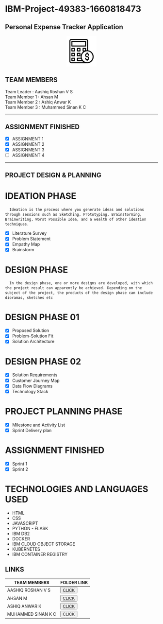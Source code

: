 # IBM-Project-49383-1660818473
<h2>Personal Expense Tracker Application</h2>
<!-- PROJECT LOGO -->

<p align="center">
  <a href="https://github.com/IBM-EPBL/IBM-Project-49383-1660818473/tree/main">
  <img src="/Image_Logo/logo.png" alt="logo" width="100" height="100">
  </a>


##  TEAM MEMBERS
Team Leader   : Aashiq Roshan V S<br>
Team Member 1 : Ahsan M<br>
Team Member 2 : Ashiq Anwar K<br>
Team Member 3 : Muhammed Sinan K C<br>
<hr>

##  ASSIGNMENT FINISHED
- [x] ASSIGNMENT 1
- [x] ASSIGNMENT 2
- [x] ASSIGNMENT 3 
- [ ] ASSIGNMENT 4

<hr>

## PROJECT DESIGN & PLANNING
#  IDEATION PHASE

      Ideation is the process where you generate ideas and solutions through sessions such as Sketching, Prototyping, Brainstorming, Brainwriting, Worst Possible Idea, and a wealth of other ideation techniques.
- [x] Literature Survey
- [x] Problem Statement
- [x] Empathy Map
- [x] Brainstorm

#  DESIGN PHASE 
      In the design phase, one or more designs are developed, with which the project result can apparently be achieved. Depending on the subject of the project, the products of the design phase can include dioramas, sketches etc

# DESIGN PHASE 01 
- [x] Proposed Solution
- [x] Problem-Solution Fit
- [x] Solution Architecture

# DESIGN PHASE 02 
- [x] Solution Requirements
- [x] Customer Journey Map
- [x] Data Flow Diagrams
- [x] Technology Stack

# PROJECT PLANNING PHASE
- [x] Milestone and Activity List
- [x] Sprint Delivery plan

# ASSIGNMENT FINISHED
- [x] Sprint 1
- [x] Sprint 2

# TECHNOLOGIES AND LANGUAGES USED <br />
- HTML</br>
- CSS</br>
- JAVASCRIPT</br>
- PYTHON - FLASK</br>
- IBM DB2</br>
- DOCKER</br>
- IBM CLOUD OBJECT STORAGE<br>
- KUBERNETES<br>
- IBM CONTAINER REGISTRY<br>

## LINKS

| TEAM MEMBERS | FOLDER LINK    |
| ------------- | ------------- |
| AASHIQ ROSHAN V S | <button> <a href="https://github.com/IBM-EPBL/IBM-Project-49383-1660818473/tree/main/Assignments/Aashiq%20Roshan%20(team%20lead)r">CLICK   </a></button>       
| AHSAN M | <button> <a href="https://github.com/IBM-EPBL/IBM-Project-49383-1660818473/tree/main/Assignments/Ahsan%20M%20(Member%201)">CLICK   </a> </button> |
| ASHIQ ANWAR K    | <button><a href="https://github.com/IBM-EPBL/IBM-Project-49383-1660818473/tree/main/Assignments/Ashiq%20Anwar%20(Member%202)">CLICK   </a> </button> |
| MUHAMMED SINAN K C     | <button><a href="https://github.com/IBM-EPBL/IBM-Project-49383-1660818473/tree/main/Assignments/Muhammed%20Sinan%20kc(member%203)">CLICK   </a> </button> |

